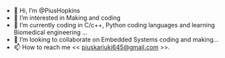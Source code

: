 - 👋 Hi, I’m @PiusHopkins
- 👀 I’m interested in Making and coding
- 🌱 I’m currently  coding in C/c++, Python coding languages and learning Biomedical engineering  ...
- 💞️ I’m looking to collaborate on Embedded Systems coding and making...
- 📫 How to reach me << piuskariuki645@gmail.com >>.

<!---
PiusHopkins/PiusHopkins is a ✨ special ✨ repository because its `README.md` (this file) appears on your GitHub profile.
You can click the Preview link to take a look at your changes.
--->

